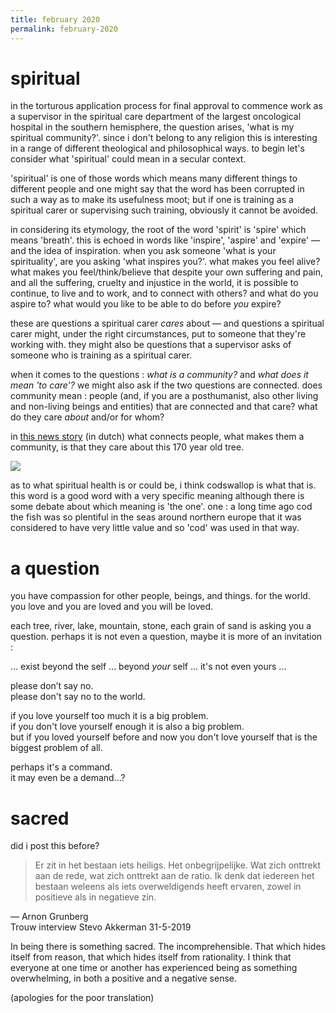```yaml
---
title: february 2020
permalink: february-2020
---
```


# spiritual

in the torturous application process for final approval to commence work as a supervisor in the spiritual care department of the largest oncological hospital in the southern hemisphere, the question arises, 'what is my spiritual community?'. since i don't belong to any religion this is interesting in a range of different theological and philosophical ways. to begin let's consider what 'spiritual' could mean in a secular context. 

'spiritual' is one of those words which means many different things to different people and one might say that the word has been corrupted in such a way as to make its usefulness moot; but if one is training as a spiritual carer or supervising such training, obviously it cannot be avoided. 

in considering its etymology, the root of the word 'spirit' is 'spire' which means 'breath'. this is echoed in words like 'inspire', 'aspire' and 'expire' — and the idea of inspiration. when you ask someone 'what is your spirituality', are you asking 'what inspires you?'. what makes you feel alive? what makes you feel/think/believe that despite your own suffering and pain, and all the suffering, cruelty and injustice in the world, it is possible to continue, to live and to work, and to connect with others? and what do you aspire to? what would you like to be able to do before _you_ expire? 

these are questions a spiritual carer _cares_ about — and questions a spiritual carer might, under the right circumstances, put to someone that they're working with. they might also be questions that a supervisor asks of someone who is training as a spiritual carer.

when it comes to the questions : *what is a community?* and *what does it mean 'to care'?* we might also ask if the two questions are connected. does community mean : people (and, if you are a posthumanist, also other living and non-living beings and entities) that are connected and that care? what do they care _about_ and/or for whom?

in [this news story](https://nos.nl/artikel/2321402-buurt-utrecht-neemt-afscheid-van-geliefde-170-jaar-oude-beuk.html) (in dutch) what connects people, what makes them a community, is that they care about this 170 year old tree.

![](https://nos.nl/data/image/2020/02/02/626524/1536x864a.jpg)

as to what spiritual health is or could be, i think codswallop is what that is. this word is a good word with a very specific meaning although there is some debate about which meaning is 'the one'. one : a long time ago cod the fish was so plentiful in the seas around northern europe that it was considered to have very little value and so 'cod' was used in that way. 

# a question

you have compassion for other people, beings, and things. for the world. you love and you are loved and you will be loved. 

each tree, river, lake, mountain, stone, each grain of sand is asking you a question. perhaps it is not even a question, maybe it is more of an invitation :

... exist beyond the self ... beyond _your_ self ... it's not even yours ... 

please don’t say no.   
please don't say no to the world.

if you love yourself too much it is a big problem.  
if you don't love yourself enough it is also a big problem.  
but if you loved yourself before and now you don't love yourself that is the biggest problem of all.

perhaps it's a command.  
it may even be a demand...?  

# sacred

did i post this before?

> Er zit in het bestaan iets heiligs. Het onbegrijpelijke. Wat zich onttrekt aan de rede, wat zich onttrekt aan de ratio. Ik denk dat iedereen het bestaan weleens als iets overweldigends heeft ervaren, zowel in positieve als in negatieve zin.

— Arnon Grunberg   
Trouw interview Stevo Akkerman 31-5-2019

In being there is something sacred. The incomprehensible. That which hides itself from reason, that which hides itself from rationality. I think that everyone at one time or another has experienced being as something overwhelming, in both a positive and a negative sense.

(apologies for the poor translation)